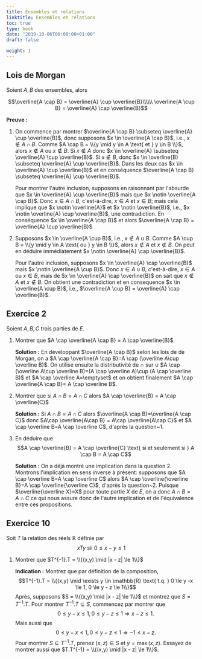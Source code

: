 ```yaml
---
title: Ensembles et relations
linktitle: Ensembles et relations
toc: true
type: book
date: "2019-10-06T00:00:00+01:00"
draft: false

weight: 1
---
```


## Lois de Morgan

Soient $A, B$ des ensembles, alors

$$\overline{A \cap B} = \overline{A} \cup \overline{B}\\\\\\
\overline{A \cup B} = \overline{A} \cap \overline{B}$$

**Preuve :**

1.  On commence par montrer $\overline{A \cap B} \subseteq \overline{A} \cup \overline{B}$, donc supposons $x \in \overline{A \cap B}$, i.e., $x \notin A \cap B$. Comme $A \cap B = \\{y \mid y \in A \text{ et } y \in B \\}$, alors $x \notin A$ ou $x \notin B$. Si $x \notin A$ donc $x \in \overline{A} \subseteq \overline{A} \cup \overline{B}$. Si $x \notin B$, donc $x \in \overline{B} \subseteq \overline{A} \cup \overline{B}$. Dans les deux cas $x \in \overline{A} \cup \overline{B}$ et en conséquence $\overline{A \cap B} \subseteq \overline{A} \cup \overline{B}$. 

    Pour montrer l'autre inclusion, supposons en raisonnant par l'absurde que $x \in \overline{A} \cup \overline{B}$ mais que $x \notin \overline{A \cap B}$. Donc $x \in A \cap B$, c'est-à-dire, $x \in A$ et $x \in B$; mais cela implique que $x \notin \overline{A}$ et $x \notin \overline{B}$, i.e., $x \notin \overline{A} \cup \overline{B}$, une contradiction. En conséquence $x \in \overline{A \cap B}$ et alors $\overline{A \cap B} = \overline{A} \cup \overline{B}$

2.  Supposons $x \in \overline{A \cup B}$, i.e., $x \notin A \cup B$. Comme $A \cup B = \\{y \mid y \in A \text{ ou } y \in B \\}$, alors $x \notin A$ et $x \notin B$. On peut en déduire immédiatement $x \notin \overline{A} \cap \overline{B}$.

    Pour l'autre inclusion, supposons $x \in \overline{A} \cap \overline{B}$ mais $x \notin \overline{A \cup B}$. Donc $x \in A \cup B$, c'est-à-dire, $x \in A$ ou $x \in B$, mais de $x \in \overline{A} \cap \overline{B}$ on sait que $x \notin A$ et $x \notin B$. On obtient une contradiction et en consequence $x \in  \overline{A \cup B}$, i.e., $\overline{A \cup B} = \overline{A} \cap \overline{B}$.

## Exercice 2

Soient $A, B, C$ trois parties de $E$.

1.  Montrer que $A \cap \overline{A \cap B} = A \cap \overline{B}$.
   
    **Solution :** En développant $\overline{A \cap B}$ selon les lois de de Morgan, on a $A \cap \overline{A \cap B}=A \cap (\overline A\cup \overline B)$. On utilise ensuite la distributivité de $\cap$ sur $\cup$ $A \cap (\overline A\cup \overline B)=(A \cap \overline A)\cup (A \cap \overline B)$ et $A \cap \overline A=\emptyset$ et on obtient finalement $A \cap \overline{A \cap B}= A \cap \overline B$.

2.  Montrer que si $A \cap B = A \cap C$ alors $A \cap \overline{B} = A \cap \overline{C}$
   
    **Solution :** Si $A\cap B=A\cap C$ alors $\overline{A \cap B}=\overline{A \cap C}$ donc $A\cap \overline{A\cap B} = A\cap \overline{A\cap C}$ et $A \cap \overline B=A \cap \overline C$, d'après la question~1.

3.  En déduire que $$A \cap \overline{B} = A \cap \overline{C} \text{ si et seulement si } A \cap B = A \cap C$$

    **Solution :** On a déjà montré une implication dans la question 2. Montrons l'implication en sens inverse à présent: supposons que $A \cap \overline B=A \cap \overline C$ alors $A \cap \overline{\overline B}=A \cap \overline{\overline C}$, d'après la question~2.  Puisque $\overline{\overline X}=X$ pour toute partie $X$ de $E$, on a donc $A \cap B = A \cap C$ ce qui nous assure donc de l'autre implication et de l'équivalence entre ces propositions.

## Exercice 10

Soit $T$ la relation des réels $\mathbb{R}$ définie par $$xTy \text{ sii } 0 \le x-y \le 1$$

1.  Montrer que $T^{-1}.T = \\{(x,y) \mid |x - z| \le 1\\}$

    **Indication :** Montrez que par définition de la composition, $$T^{-1}.T = \\{(x,y) \mid \exists y \in \mathbb{R} \text{ t.q. } 0 \le y -x \le 1, 0 \le y - z \le 1\\}$$ Après, supposons $S = \\{(x,y) \mid |x - z| \le 1\\}$ et montrez que $S = T^{-1}.T$. Pour montrer $T^{-1}.T \subseteq S$, commencez par montrer que $$0 \le y - x \le 1, 0 \le y - z \le 1 \Longrightarrow x - z \le 1.$$ Mais aussi que $$0 \le y - x \le 1, 0 \le y - z \le 1 \Longrightarrow -1 \le x - z.$$ Pour montrer $S \subseteq T^{-1}.T$, prenez $(x,z) \in S$ et $y = \max(x,z)$. Essayez de montrer aussi que $T.T^{-1} = \\{(x,y) \mid |x - z| \le 1\\}$.
